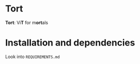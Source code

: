 # Tort
<b>Tort</b>: Vi<b>T</b> for m<b>ort</b>als

# Installation and dependencies
Look into `REQUIREMENTS.md`
